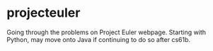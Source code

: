 # projecteuler
Going through the problems on Project Euler webpage. Starting with Python, may move onto Java if continuing to do so after cs61b.
